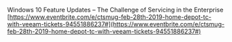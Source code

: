 Windows 10 Feature Updates – The Challenge of Servicing in the Enterprise  
[https://www.eventbrite.com/e/ctsmug-feb-28th-2019-home-depot-tc-with-veeam-tickets-94551886237#](https://www.eventbrite.com/e/ctsmug-feb-28th-2019-home-depot-tc-with-veeam-tickets-94551886237#)
